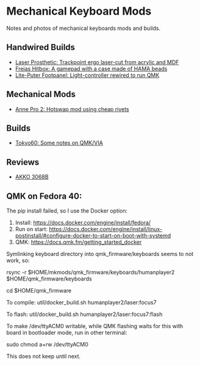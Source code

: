 # Mechanical Keyboard Mods

Notes and photos of mechanical keyboards mods and builds.

## Handwired Builds
- [Laser Prosthetic: Trackpoint ergo laser-cut from acrylic and MDF](LaserProsthetic/README.md)
- [Frejas Hitbox: A gamepad with a case made of HAMA beads](FrejasHitbox/README.md)
- [Lite-Puter Footpanel: Light-controller rewired to run QMK](LitePuter/README.md)

## Mechanical Mods
- [Anne Pro 2: Hotswap mod using cheap rivets](AnnePro2/README.md)

## Builds
- [Tokyo60: Some notes on QMK/VIA](Tokyo60/README.md)

## Reviews
- [AKKO 3068B](AKKO_3068B/README.md)

## QMK on Fedora 40:
The pip install failed, so I use the Docker option:

1. Install: https://docs.docker.com/engine/install/fedora/
2. Run on start: https://docs.docker.com/engine/install/linux-postinstall/#configure-docker-to-start-on-boot-with-systemd
3. QMK: https://docs.qmk.fm/getting_started_docker

Symlinking keyboard directory into qmk_firmware/keyboards seems to not work, so:

rsync -r $HOME/mkmods/qmk_firmware/keyboards/humanplayer2 $HOME/qmk_firmware/keyboards

cd $HOME/qmk_firmware

To compile:
util/docker_build.sh humanplayer2/laser:focus7

To flash:
util/docker_build.sh humanplayer2/laser:focus7:flash

To make /dev/ttyACM0 writable, while QMK flashing waits for this with board in bootloader mode, run in other terminal:

sudo chmod a+rw /dev/ttyACM0

This does not keep until next.

